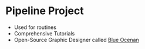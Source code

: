# Pipeline Project
* Used for routines
* Comprehensive Tutorials
* Open-Source Graphic Designer called [Blue Ocenan](https://jenkins.io/projects/blueocean/)
